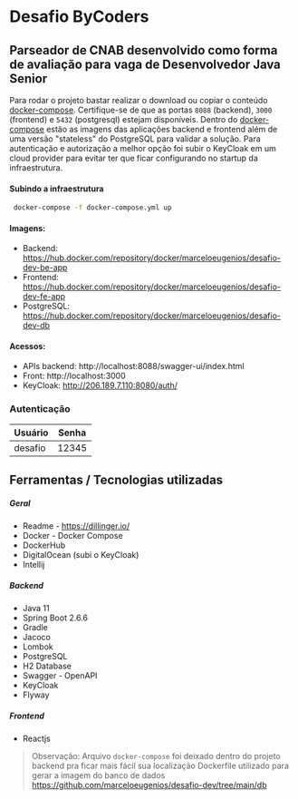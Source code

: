# Desafio ByCoders

## Parseador de CNAB desenvolvido como forma de avaliação para vaga de Desenvolvedor Java Senior

Para rodar o projeto bastar realizar o download ou copiar o conteúdo [docker-compose](https://github.com/marceloeugenios/desafio-dev/blob/main/parser/docker-compose.yml). Certifique-se de que as portas `8088` (backend), `3000` (frontend) e `5432` (postgresql) estejam disponíveis.
Dentro do [docker-compose](https://github.com/marceloeugenios/desafio-dev/blob/main/parser/docker-compose.yml) estão as imagens das aplicações backend e frontend além de uma versão "stateless" do PostgreSQL para validar a solução. Para autenticação e autorização a melhor opção foi subir o KeyCloak em um cloud provider para evitar ter que ficar configurando no startup da infraestrutura.

#### Subindo a infraestrutura

```sh
 docker-compose -f docker-compose.yml up
```

#### Imagens:

- Backend: https://hub.docker.com/repository/docker/marceloeugenios/desafio-dev-be-app
- Frontend: https://hub.docker.com/repository/docker/marceloeugenios/desafio-dev-fe-app
- PostgreSQL: https://hub.docker.com/repository/docker/marceloeugenios/desafio-dev-db

#### Acessos:

- APIs backend: http://localhost:8088/swagger-ui/index.html
- Front: http://localhost:3000
- KeyCloak: http://206.189.7.110:8080/auth/

### Autenticação

| Usuário | Senha |
| ------- | ----- |
| desafio | 12345 |

## Ferramentas / Tecnologias utilizadas

##### Geral

- Readme - https://dillinger.io/
- Docker - Docker Compose
- DockerHub
- DigitalOcean (subi o KeyCloak)
- Intellij

##### Backend

- Java 11
- Spring Boot 2.6.6
- Gradle
- Jacoco
- Lombok
- PostgreSQL
- H2 Database
- Swagger - OpenAPI
- KeyCloak
- Flyway

##### Frontend

- Reactjs

> Observação: Arquivo `docker-compose` foi deixado dentro do projeto backend pra ficar mais fácil sua localização
> Dockerfile utilizado para gerar a imagem do banco de dados https://github.com/marceloeugenios/desafio-dev/tree/main/db
